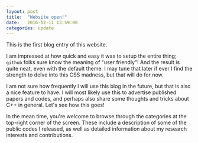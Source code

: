 ```yaml
---
layout: post
title:  "Website open!"
date:   2016-12-11 13:59:00
categories: update
---
```

This is the first blog entry of this website.

I am impressed at how quick and easy it was to setup the entire thing; ```github``` folks sure know the meaning of "user friendly"! And the result is quite neat, even with the default theme. I may tune that later if ever I find the strength to delve into this CSS madness, but that will do for now.

I am not sure how frequently I will use this blog in the future, but that is also a nice feature to have. I will most likely use this to advertise published papers and codes, and perhaps also share some thoughts and tricks about C++ in general. Let's see how this goes!

In the mean time, you're welcome to browse through the categories at the top-right corner of the screen. These include a description of some of the public codes I released, as well as detailed information about my research interests and contributions.
